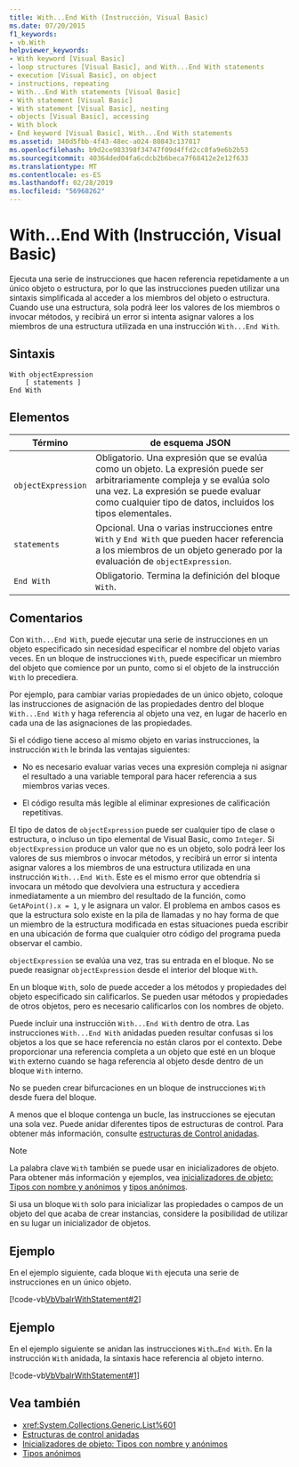 ```yaml
---
title: With...End With (Instrucción, Visual Basic)
ms.date: 07/20/2015
f1_keywords:
- vb.With
helpviewer_keywords:
- With keyword [Visual Basic]
- loop structures [Visual Basic], and With...End With statements
- execution [Visual Basic], on object
- instructions, repeating
- With...End With statements [Visual Basic]
- With statement [Visual Basic]
- With statement [Visual Basic], nesting
- objects [Visual Basic], accessing
- With block
- End keyword [Visual Basic], With...End With statements
ms.assetid: 340d5fbb-4f43-48ec-a024-80843c137817
ms.openlocfilehash: b9d2ce983398f34747f09d4ffd2cc8fa9e6b2b53
ms.sourcegitcommit: 40364ded04fa6cdcb2b6beca7f68412e2e12f633
ms.translationtype: MT
ms.contentlocale: es-ES
ms.lasthandoff: 02/28/2019
ms.locfileid: "56968262"
---
```

# <a name="withend-with-statement-visual-basic"></a>With...End With (Instrucción, Visual Basic)
Ejecuta una serie de instrucciones que hacen referencia repetidamente a un único objeto o estructura, por lo que las instrucciones pueden utilizar una sintaxis simplificada al acceder a los miembros del objeto o estructura.  Cuando use una estructura, sola podrá leer los valores de los miembros o invocar métodos, y recibirá un error si intenta asignar valores a los miembros de una estructura utilizada en una instrucción `With...End With`.  
  
## <a name="syntax"></a>Sintaxis  
  
```  
With objectExpression  
    [ statements ]  
End With  
```  
  
## <a name="parts"></a>Elementos  
  
|Término|de esquema JSON|  
|---|---|  
|`objectExpression`|Obligatorio. Una expresión que se evalúa como un objeto. La expresión puede ser arbitrariamente compleja y se evalúa solo una vez. La expresión se puede evaluar como cualquier tipo de datos, incluidos los tipos elementales.|  
|`statements`|Opcional. Una o varias instrucciones entre `With` y `End With` que pueden hacer referencia a los miembros de un objeto generado por la evaluación de `objectExpression`.|  
|`End With`|Obligatorio. Termina la definición del bloque `With`.|  
  
## <a name="remarks"></a>Comentarios  
 Con `With...End With`, puede ejecutar una serie de instrucciones en un objeto especificado sin necesidad especificar el nombre del objeto varias veces. En un bloque de instrucciones `With`, puede especificar un miembro del objeto que comience por un punto, como si el objeto de la instrucción `With` lo precediera.  
  
 Por ejemplo, para cambiar varias propiedades de un único objeto, coloque las instrucciones de asignación de las propiedades dentro del bloque `With...End With` y haga referencia al objeto una vez, en lugar de hacerlo en cada una de las asignaciones de las propiedades.  
  
 Si el código tiene acceso al mismo objeto en varias instrucciones, la instrucción `With` le brinda las ventajas siguientes:  
  
-   No es necesario evaluar varias veces una expresión compleja ni asignar el resultado a una variable temporal para hacer referencia a sus miembros varias veces.  
  
-   El código resulta más legible al eliminar expresiones de calificación repetitivas.  
  
 El tipo de datos de `objectExpression` puede ser cualquier tipo de clase o estructura, o incluso un tipo elemental de Visual Basic, como `Integer`.  Si `objectExpression` produce un valor que no es un objeto, solo podrá leer los valores de sus miembros o invocar métodos, y recibirá un error si intenta asignar valores a los miembros de una estructura utilizada en una instrucción `With...End With`.  Este es el mismo error que obtendría si invocara un método que devolviera una estructura y accediera inmediatamente a un miembro del resultado de la función, como `GetAPoint().x = 1`, y le asignara un valor.  El problema en ambos casos es que la estructura solo existe en la pila de llamadas y no hay forma de que un miembro de la estructura modificada en estas situaciones pueda escribir en una ubicación de forma que cualquier otro código del programa pueda observar el cambio.  
  
 `objectExpression` se evalúa una vez, tras su entrada en el bloque. No se puede reasignar `objectExpression` desde el interior del bloque `With`.  
  
 En un bloque `With`, solo de puede acceder a los métodos y propiedades del objeto especificado sin calificarlos. Se pueden usar métodos y propiedades de otros objetos, pero es necesario calificarlos con los nombres de objeto.  
  
 Puede incluir una instrucción `With...End With` dentro de otra. Las instrucciones `With...End With` anidadas pueden resultar confusas si los objetos a los que se hace referencia no están claros por el contexto. Debe proporcionar una referencia completa a un objeto que esté en un bloque `With` externo cuando se haga referencia al objeto desde dentro de un bloque `With` interno.  
  
 No se pueden crear bifurcaciones en un bloque de instrucciones `With` desde fuera del bloque.  
  
 A menos que el bloque contenga un bucle, las instrucciones se ejecutan una sola vez. Puede anidar diferentes tipos de estructuras de control. Para obtener más información, consulte [estructuras de Control anidadas](../../../visual-basic/programming-guide/language-features/control-flow/nested-control-structures.md).  
  
> [!NOTE]
>  La palabra clave `With` también se puede usar en inicializadores de objeto. Para obtener más información y ejemplos, vea [inicializadores de objeto: Tipos con nombre y anónimos](../../../visual-basic/programming-guide/language-features/objects-and-classes/object-initializers-named-and-anonymous-types.md) y [tipos anónimos](../../../visual-basic/programming-guide/language-features/objects-and-classes/anonymous-types.md).  
>   
>  Si usa un bloque `With` solo para inicializar las propiedades o campos de un objeto del que acaba de crear instancias, considere la posibilidad de utilizar en su lugar un inicializador de objetos.  
  
## <a name="example"></a>Ejemplo  
 En el ejemplo siguiente, cada bloque `With` ejecuta una serie de instrucciones en un único objeto.  
  
 [!code-vb[VbVbalrWithStatement#2](~/samples/snippets/visualbasic/VS_Snippets_VBCSharp/vbvbalrwithstatement/vb/mainwindow.xaml.vb#2)]  
  
## <a name="example"></a>Ejemplo  
 En el ejemplo siguiente se anidan las instrucciones `With…End With`. En la instrucción `With` anidada, la sintaxis hace referencia al objeto interno.  
  
 [!code-vb[VbVbalrWithStatement#1](~/samples/snippets/visualbasic/VS_Snippets_VBCSharp/vbvbalrwithstatement/vb/mainwindow.xaml.vb#1)]  
  
## <a name="see-also"></a>Vea también
- <xref:System.Collections.Generic.List%601>
- [Estructuras de control anidadas](../../../visual-basic/programming-guide/language-features/control-flow/nested-control-structures.md)
- [Inicializadores de objeto: Tipos con nombre y anónimos](../../../visual-basic/programming-guide/language-features/objects-and-classes/object-initializers-named-and-anonymous-types.md)
- [Tipos anónimos](../../../visual-basic/programming-guide/language-features/objects-and-classes/anonymous-types.md)
